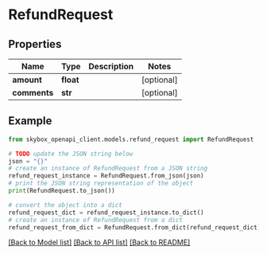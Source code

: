 # RefundRequest


## Properties

Name | Type | Description | Notes
------------ | ------------- | ------------- | -------------
**amount** | **float** |  | [optional] 
**comments** | **str** |  | [optional] 

## Example

```python
from skybox_openapi_client.models.refund_request import RefundRequest

# TODO update the JSON string below
json = "{}"
# create an instance of RefundRequest from a JSON string
refund_request_instance = RefundRequest.from_json(json)
# print the JSON string representation of the object
print(RefundRequest.to_json())

# convert the object into a dict
refund_request_dict = refund_request_instance.to_dict()
# create an instance of RefundRequest from a dict
refund_request_from_dict = RefundRequest.from_dict(refund_request_dict)
```
[[Back to Model list]](../README.md#documentation-for-models) [[Back to API list]](../README.md#documentation-for-api-endpoints) [[Back to README]](../README.md)



